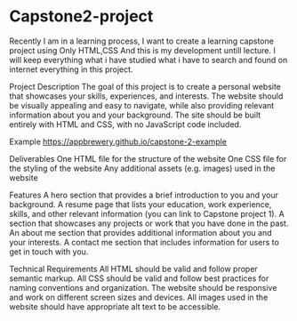 # Capstone2-project

Recently I am in a learning process, I want to create a learning capstone project using Only HTML,CSS And this is my development untill lecture.
I will keep everything what i have studied what i have to search and found on internet everything in this project.


Project Description
The goal of this project is to create a personal website that showcases your skills, experiences, and interests. The website should be visually appealing and easy to navigate, while also providing relevant information about you and your background. The site should be built entirely with HTML and CSS, with no JavaScript code included.

Example
https://appbrewery.github.io/capstone-2-example

Deliverables
One HTML file for the structure of the website
One CSS file for the styling of the website
Any additional assets (e.g. images) used in the website

Features
A hero section that provides a brief introduction to you and your background.
A resume page that lists your education, work experience, skills, and other relevant information (you can link to Capstone project 1).
A section that showcases any projects or work that you have done in the past.
An about me section that provides additional information about you and your interests.
A contact me section that includes information for users to get in touch with you.

Technical Requirements
All HTML should be valid and follow proper semantic markup.
All CSS should be valid and follow best practices for naming conventions and organization.
The website should be responsive and work on different screen sizes and devices.
All images used in the website should have appropriate alt text to be accessible.

